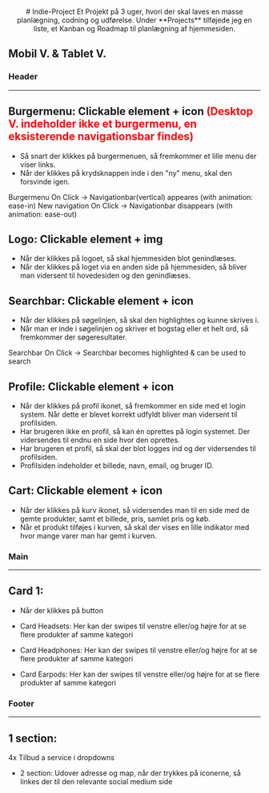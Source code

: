 <p align="center">
# Indie-Project
Et Projekt på 3 uger, hvori der skal laves en masse planlægning, codning og udførelse.
Under **Projects** tilføjede jeg en liste, et Kanban og Roadmap til planlægning af hjemmesiden.
</p>

## Mobil V. & Tablet V.
### **Header**
---
**Burgermenu: Clickable element + icon** <span style="color:red">(Desktop V. indeholder ikke et burgermenu, en eksisterende navigationsbar findes)</span>
---
- Så snart der klikkes på burgermenuen, så fremkommer et lille menu der viser links.
- Når der klikkes på krydsknappen inde i den "ny" menu, skal den forsvinde igen.

Burgermenu On Click -> Navigationbar(vertical) appeares (with animation: ease-in)
New navigation On Click -> Navigationbar disappears (with animation: ease-out)

**Logo: Clickable element + img**
---
- Når der klikkes på logoet, så skal hjemmesiden blot genindlæses.
- Når der klikkes på loget via en anden side på hjemmesiden, så bliver man vidersent til hovedesiden og den genindlæses.

**Searchbar: Clickable element + icon**
---
- Når der klikkes på søgelinjen, så skal den highlightes og kunne skrives i.
- Når man er inde i søgelinjen og skriver et bogstag eller et helt ord, så fremkommer der søgeresultater.

Searchbar On Click -> Searchbar becomes highlighted & can be used to search

**Profile: Clickable element + icon**
---
- Når der klikkes på profil ikonet, så fremkommer en side med et login system. Når dette er blevet korrekt udfyldt bliver man vidersent til profilsiden.
- Har brugeren ikke en profil, så kan én oprettes på login systemet. Der vidersendes til endnu en side hvor den oprettes.
- Har brugeren et profil, så skal der blot logges ind og der vidersendes til profilsiden.
- Profilsiden indeholder et billede, navn, email, og bruger ID.

**Cart: Clickable element + icon**
---
- Når der klikkes på kurv ikonet, så vidersendes man til en side med de gemte produkter, samt et billede, pris, samlet pris og køb.
- Når et produkt tilføjes i kurven, så skal der vises en lille indikator med hvor mange varer man har gemt i kurven.

### **Main**
---
**Card 1:**
---
- Når der klikkes på button

- Card Headsets:
Her kan der swipes til venstre eller/og højre for at se flere produkter af samme kategori

- Card Headphones:
Her kan der swipes til venstre eller/og højre for at se flere produkter af samme kategori

- Card Earpods:
Her kan der swipes til venstre eller/og højre for at se flere produkter af samme kategori

### **Footer**
---
**1 section:**
---
4x Tilbud a service i dropdowns

- 2 section:
Udover adresse og map, når der trykkes på iconerne, så linkes der til den relevante social medium side
